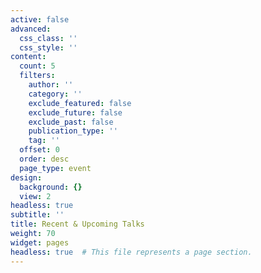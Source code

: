 ```yaml
---
active: false
advanced:
  css_class: ''
  css_style: ''
content:
  count: 5
  filters:
    author: ''
    category: ''
    exclude_featured: false
    exclude_future: false
    exclude_past: false
    publication_type: ''
    tag: ''
  offset: 0
  order: desc
  page_type: event
design:
  background: {}
  view: 2
headless: true
subtitle: ''
title: Recent & Upcoming Talks
weight: 70
widget: pages
headless: true  # This file represents a page section.
---
```


